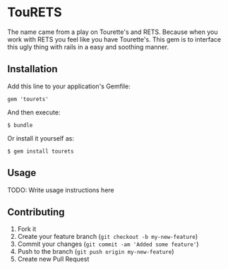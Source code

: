 # TouRETS

The name came from a play on Tourette's and RETS. Because when you work with RETS you feel like you have Tourette's. This gem is to interface this ugly thing with rails in a easy and soothing manner.

## Installation

Add this line to your application's Gemfile:

    gem 'tourets'

And then execute:

    $ bundle

Or install it yourself as:

    $ gem install tourets

## Usage

TODO: Write usage instructions here

## Contributing

1. Fork it
2. Create your feature branch (`git checkout -b my-new-feature`)
3. Commit your changes (`git commit -am 'Added some feature'`)
4. Push to the branch (`git push origin my-new-feature`)
5. Create new Pull Request
